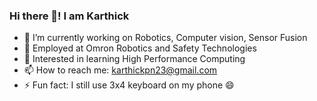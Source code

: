 ### Hi there 👋! I am Karthick

- 🔭 I’m currently working on Robotics, Computer vision, Sensor Fusion
- 💼 Employed at Omron Robotics and Safety Technologies
- 🧐 Interested in learning High Performance Computing
- 📫 How to reach me: karthickpn23@gmail.com
- ⚡ Fun fact: I still use 3x4 keyboard on my phone 😄

<!--
**KarthickPN/KarthickPN** is a ✨ _special_ ✨ repository because its `README.md` (this file) appears on your GitHub profile.

Here are some ideas to get you started:


- 💬 Ask me about ...
- 👯 I’m looking to collaborate on ...
- 🤔 I’m looking for help with ...
- 🌱 I’m currently learning CUDA
- 😄 Pronouns: He/Him/His
-->
